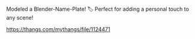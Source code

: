 Modeled a Blender-Name-Plate! 🏷️ Perfect for adding a personal touch to any scene!

https://thangs.com/mythangs/file/1124471
